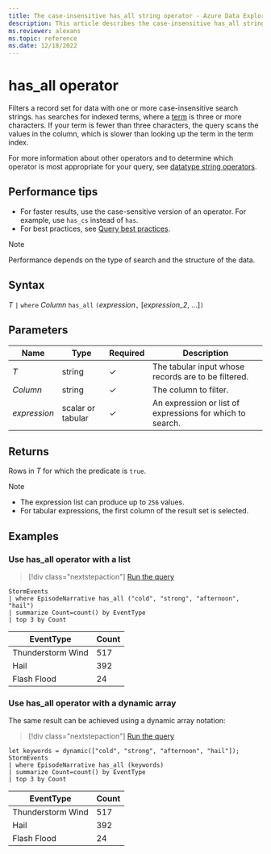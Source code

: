 ```yaml
---
title: The case-insensitive has_all string operator - Azure Data Explorer
description: This article describes the case-insensitive has_all string operator in Azure Data Explorer.
ms.reviewer: alexans
ms.topic: reference
ms.date: 12/18/2022
---
```

# has_all operator

Filters a record set for data with one or more case-insensitive search strings. `has` searches for indexed terms, where a [term](datatypes-string-operators.md#what-is-a-term) is three or more characters. If your term is fewer than three characters, the query scans the values in the column, which is slower than looking up the term in the term index.

For more information about other operators and to determine which operator is most appropriate for your query, see [datatype string operators](datatypes-string-operators.md).

## Performance tips

* For faster results, use the case-sensitive version of an operator. For example, use `has_cs` instead of `has`.
* For best practices, see [Query best practices](best-practices.md).

> [!NOTE]
> Performance depends on the type of search and the structure of the data.

## Syntax

*T* `|` `where` *Column* `has_all` `(`*expression*`,` [*expression_2*, ...]`)`

## Parameters

| Name | Type | Required | Description |
|--|--|--|--|
| *T* | string | &check; | The tabular input whose records are to be filtered.|
| *Column* | string | &check; | The column to filter.|
| *expression* | scalar or tabular | &check; | An expression or list of expressions for which to search.|

## Returns

Rows in *T* for which the predicate is `true`.

> [!NOTE]
>
> * The expression list can produce up to `256` values.
> * For tabular expressions, the first column of the result set is selected.

## Examples

### Use has_all operator with a list

> [!div class="nextstepaction"]
> <a href="https://dataexplorer.azure.com/clusters/help/databases/Samples?query=H4sIAAAAAAAAAx2NsQ7CMAxEd77CytRKbMxMqCsL7Mi0hkRK7Mh2i4r4eJoup7vT093NRcuwELvB4QefSEow1GQy0RVV0dNCENEemDN0YZQ8hSMEcxV+N4cvJ2URbiFiyqHfhmwuBTV9CS4ys5/Hpl0PzxX2t/taacNcKpxauVN/jkW/jI0AAAA=" target="_blank">Run the query</a>

```kusto
StormEvents 
| where EpisodeNarrative has_all ("cold", "strong", "afternoon", "hail")
| summarize Count=count() by EventType
| top 3 by Count
```

|EventType|Count|
|---|---|
|Thunderstorm Wind|517|
|Hail|392|
|Flash Flood|24|

### Use has_all operator with a dynamic array

The same result can be achieved using a dynamic array notation:

> [!div class="nextstepaction"]
> <a href="https://dataexplorer.azure.com/clusters/help/databases/Samples?query=H4sIAAAAAAAAAzWNsQrCQBBE+3zFclUCdpaSStLaaCcia241h3e3YW+TcOLHmwvYDDPDY8aTwpvywmITtGBzxOD6+mp69tbswCQVjq/i8KkkkTmWMKDz5tYcqrOyhG6mqAmqLywDCUE3usSWTiiC6maCAdMdvYf6/9WsbJpCQHEfgiNPUdu+aN3AI8M2eMkjrZjyCPtSbtQPqfuJjLEAAAA=" target="_blank">Run the query</a>

```kusto
let keywords = dynamic(["cold", "strong", "afternoon", "hail"]);
StormEvents 
| where EpisodeNarrative has_all (keywords)
| summarize Count=count() by EventType
| top 3 by Count
```

|EventType|Count|
|---|---|
|Thunderstorm Wind|517|
|Hail|392|
|Flash Flood|24|
